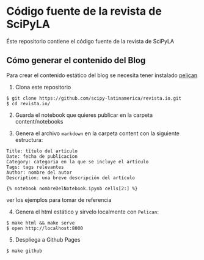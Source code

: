 # Código fuente de la revista de SciPyLA

Éste repositorio contiene el código fuente de la revista de SciPyLA

 
## Cómo generar el contenido del Blog

Para crear el contenido estático del blog se necesita tener instalado [pelican](http://docs.getpelican.com/en/stable/)

1. Clona este repositorio  

```
$ git clone https://github.com/scipy-latinamerica/revista.io.git
$ cd revista.io/

```

2. Guarda el notebook que quieres publicar en la carpeta content/notebooks


3. Genera el archivo `markdown` en la carpeta content con la siguiente estructura:

```
Title: título del artículo
Date: fecha de publicacion
Category: categoria en la que se incluye el artículo
Tags: tags relevantes
Author: nombre del autor
Description: una breve descripción del artículo

{% notebook nombreDelNotebook.ipynb cells[2:] %}
```
ver los ejemplos para tomar de referencia

4. Genera el html estático y sirvelo localmente con `Pelican`:

```
$ make html && make serve
$ open http://localhost:8000
```

5. Despliega a Github Pages 

```
$ make github
```